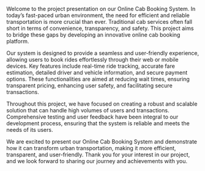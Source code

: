 Welcome to the project presentation on our Online Cab Booking System. In today’s fast-paced urban environment, the need for efficient and reliable transportation is more crucial than ever. Traditional cab services often fall short in terms of convenience, transparency, and safety. This project aims to bridge these gaps by developing an innovative online cab booking platform.



Our system is designed to provide a seamless and user-friendly experience, allowing users to book rides effortlessly through their web or mobile devices. Key features include real-time ride tracking, accurate fare estimation, detailed driver and vehicle information, and secure payment options. These functionalities are aimed at reducing wait times, ensuring transparent pricing, enhancing user safety, and facilitating secure transactions.



Throughout this project, we have focused on creating a robust and scalable solution that can handle high volumes of users and transactions. Comprehensive testing and user feedback have been integral to our development process, ensuring that the system is reliable and meets the needs of its users.



We are excited to present our Online Cab Booking System and demonstrate how it can transform urban transportation, making it more efficient, transparent, and user-friendly. Thank you for your interest in our project, and we look forward to sharing our journey and achievements with you.
